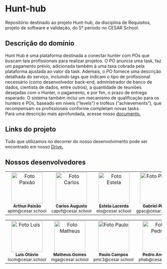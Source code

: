 # Hunt-hub
Repositório destinado ao projeto Hunt-hub, da disciplina de Requisitos, projeto de software e validação, do 5° período no CESAR School.

## Descrição do domínio
Hunt Hub é uma plataforma destinada a conectar hunter com POs que buscam tais profissionais para realizar projetos. 
O PO anuncia uma task, faz um pagamento prévio, adicionada também à uma taxa cobrada pela plataforma ajustada ao valor da task. 
Ademais, o PO fornece uma descrição detalhada do serviço, incluindo tags que indicam o tipo de profissional necessário 
(como desenvolvedor back-end, administrador de banco de dados, cientista de dados, entre outros), a quantidade de reuniões desejadas com o Hunter, 
o pagamento, e por fim, o prazo de entrega esperado.  O sistema também inclui um mecanismo de qualificação para os hunters e POs, 
baseado em níveis (“levels”) e troféus (“achievements”), que recompensam os profissionais conforme completam novas tasks.<br>
Para uma descrição mais aprofundada, acesse nosso 
<a href="https://docs.google.com/document/d/1wTOTiOhm-b9dQ1bshlAFMc6ix6zCXaaZUpEvAewrogo/edit?usp=sharing" target="_blank">documento.</a>

## Links do projeto
Tudo que utilizamos no decorrer do nosso desenvolvimento pode ser encontrado em nosso 
<a href="https://drive.google.com/drive/folders/197pChlxycG2MBROmAXLyGv3-AZJj0snI?usp=sharing" target="_blank">Drive.</a>

## Nossos desenvolvedores
<table>
  <tr>
    <td align="center">
      <a href="https://github.com/paixaoao">
        <img src="https://avatars.githubusercontent.com/u/126728380?v=4" width="100px;" alt="Foto Paixão"/><br>
        <sub>
          <b>Arthur Paixão</b>
        </sub>
      </a>
      <br>
      <sub>aptm@cesar.school</sub>
    </td>
    <td align="center">
      <a href="https://github.com/CarlosAugustoP">
        <img src="https://avatars.githubusercontent.com/u/117591564?v=4" width="100px;" alt="Foto Carlos"/><br>
        <sub>
          <b>Carlos Augusto</b>
        </sub>
      </a>
      <br>
      <sub>capvf@cesar.school</sub>
    </td>
    <td align="center">
      <a href="https://github.com/EstelaLacerda">
        <img src="https://avatars.githubusercontent.com/u/117921412?v=4" width="100px;" alt="Foto Estela"/><br>
        <sub>
          <b>Estela Lacerda</b>
        </sub>
      </a>
      <br>
      <sub>elo@cesar.school</sub>
    </td>
    <td align="center">
      <a href="https://github.com/gabrielpires-1">
        <img src="https://avatars.githubusercontent.com/u/111147078?v=4" width="100px;" alt="Foto Pires"/><br>
        <sub>
          <b>Gabriel Pires</b>
        </sub>
      </a>
      <br>
      <sub>gpac@cesar.school</sub>
    </td>
    <td align="center">
      <a href="https://github.com/grossiter04">
        <img src="https://avatars.githubusercontent.com/u/116268469?v=4" width="100px;" alt="Foto Rossiter"/><br>
        <sub>
          <b>Gabriel Rossiter</b>
        </sub>
      </a>      
      <br>
      <sub>gsr@cesar.school</sub>
    </td>
  </tr>
</table>
<table>
  <tr>
    <td align="center">
      <a href="https://github.com/luismingati">
        <img src="https://avatars.githubusercontent.com/u/71787770?v=4" width="100px;" alt="Foto Luis"/><br>
        <sub>
          <b>Luis Otávio</b>
        </sub>
      </a>
      <br>
      <sub>locm@cesar.school</sub>
    </td>
  <td align="center">
      <a href="https://github.com/MatheusGom">
        <img src="https://avatars.githubusercontent.com/u/117746778?v=4" width="100px;" alt="Foto Matheus"/><br>
        <sub>
          <b>Matheus Gomes</b>
        </sub>
      </a>
      <br>
      <sub>mga@cesar.school</sub>
    </td>
    <td align="center">
      <a href="https://github.com/paulo-campos-57">
        <img src="https://avatars.githubusercontent.com/u/77108503?v=4" width="100px;" alt="Foto Paulo"/><br>
        <sub>
          <b>Paulo Campos</b>
        </sub>
      </a>
      <br>
      <sub>pmc3@cesar.school</sub>
    </td>
    <td align="center">
      <a href="https://github.com/pedroandriottii">
        <img src="https://avatars.githubusercontent.com/u/112347899?v=4" width="100px;" alt="Foto Pedro"/><br>
        <sub>
          <b>Pedro Andriotti</b>
        </sub>
      </a>
      <br>
      <sub>phab@cesar.school</sub>
    </td>
  </tr>
</table>
